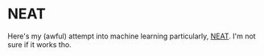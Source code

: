 # NEAT

Here's my (awful) attempt into machine learning particularly, [NEAT](https://github.com/neilnahid/NEAT.git).
I'm not sure if it works tho.
